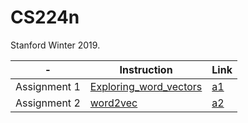 # CS224n
Stanford Winter 2019.

|-|Instruction|Link|
|--|--|--|
|Assignment 1|[Exploring_word_vectors](https://github.com/youngerous/CS224n/blob/master/a1/exploring_word_vectors.ipynb)|[a1](https://github.com/youngerous/CS224n/tree/master/a1)|
|Assignment 2|[word2vec](https://github.com/youngerous/CS224n/blob/master/a2/a2_handout_with_Written_part.pdf)|[a2](https://github.com/youngerous/CS224n/tree/master/a2)|
